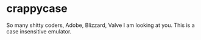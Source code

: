 crappycase
==========

So many shitty coders, Adobe, Blizzard, Valve I am looking at you. This is a case insensitive emulator.